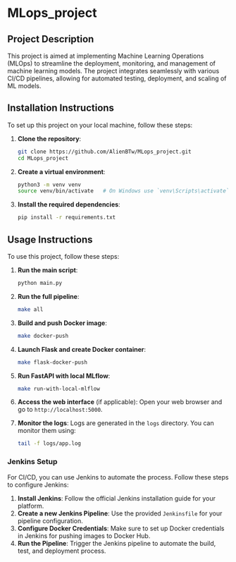 # MLops_project

## Project Description
This project is aimed at implementing Machine Learning Operations (MLOps) to streamline the deployment, monitoring, and management of machine learning models. The project integrates seamlessly with various CI/CD pipelines, allowing for automated testing, deployment, and scaling of ML models.

## Installation Instructions
To set up this project on your local machine, follow these steps:

1. **Clone the repository**:
   ```bash
   git clone https://github.com/AlienBTw/MLops_project.git
   cd MLops_project
   ```

2. **Create a virtual environment**:
   ```bash
   python3 -m venv venv
   source venv/bin/activate   # On Windows use `venv\Scripts\activate`
   ```

3. **Install the required dependencies**:
   ```bash
   pip install -r requirements.txt
   ```

## Usage Instructions
To use this project, follow these steps:

1. **Run the main script**:
   ```bash
   python main.py
   ```

2. **Run the full pipeline**:
   ```bash
   make all
   ```

3. **Build and push Docker image**:
   ```bash
   make docker-push
   ```

4. **Launch Flask and create Docker container**:
   ```bash
   make flask-docker-push
   ```

5. **Run FastAPI with local MLflow**:
   ```bash
   make run-with-local-mlflow
   ```

6. **Access the web interface** (if applicable):
   Open your web browser and go to `http://localhost:5000`.

7. **Monitor the logs**:
   Logs are generated in the `logs` directory. You can monitor them using:
   ```bash
   tail -f logs/app.log
   ```

### Jenkins Setup
For CI/CD, you can use Jenkins to automate the process. Follow these steps to configure Jenkins:

1. **Install Jenkins**: Follow the official Jenkins installation guide for your platform.
2. **Create a new Jenkins Pipeline**: Use the provided `Jenkinsfile` for your pipeline configuration.
3. **Configure Docker Credentials**: Make sure to set up Docker credentials in Jenkins for pushing images to Docker Hub.
4. **Run the Pipeline**: Trigger the Jenkins pipeline to automate the build, test, and deployment process.

